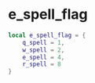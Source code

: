 # e\_spell\_flag

```lua
local e_spell_flag = {
    q_spell = 1,
    w_spell = 2,
    e_spell = 4,
    r_spell = 8
}
```
